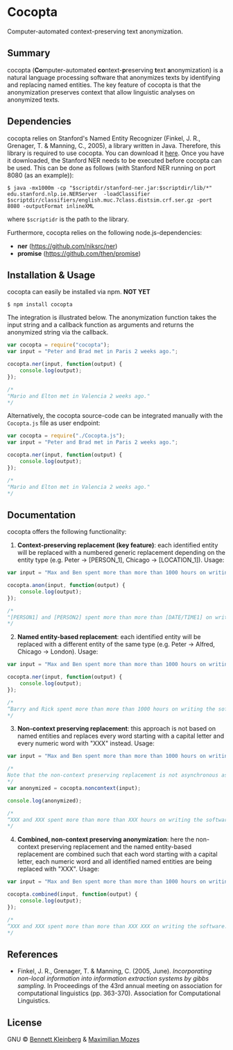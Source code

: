 # Cocopta

Computer-automated context-preserving text anonymization.

## Summary
cocopta (**Co**mputer-automated **co**ntext-**p**reserving **t**ext **a**nonymization) is a natural language processing software that anonymizes texts by identifying and replacing named entities. The key feature of cocopta is that the anonymization preserves context that allow linguistic analyses on anonymized texts.

## Dependencies
cocopta relies on Stanford's Named Entity Recognizer (Finkel, J. R., Grenager, T. & Manning, C., 2005), a library written in Java. Therefore, this library is required to use cocopta. You can download it [here](https://nlp.stanford.edu/software/CRF-NER.shtml). Once you have it downloaded, the Stanford NER needs to be executed before cocopta can be used. This can be done as follows (with Stanford NER running on port 8080 (as an example)):

```
$ java -mx1000m -cp "$scriptdir/stanford-ner.jar:$scriptdir/lib/*" edu.stanford.nlp.ie.NERServer  -loadClassifier $scriptdir/classifiers/english.muc.7class.distsim.crf.ser.gz -port 8080 -outputFormat inlineXML
```

where `$scriptidr` is the path to the library.

Furthermore, cocopta relies on the following node.js-dependencies:

* **ner** (https://github.com/niksrc/ner)
* **promise** (https://github.com/then/promise)

## Installation & Usage
cocopta can easily be installed via npm. **NOT YET** 

```
$ npm install cocopta
```

The integration is illustrated below. The anonymization function takes the input string and a callback function as arguments and returns the anonymized string via the callback. 

```javascript
var cocopta = require("cocopta");
var input = "Peter and Brad met in Paris 2 weeks ago.";

cocopta.ner(input, function(output) {
    console.log(output);
});

/*
"Mario and Elton met in Valencia 2 weeks ago."
*/
```

Alternatively, the cocopta source-code can be integrated manually with the `Cocopta.js` file as user endpoint:  

```javascript
var cocopta = require("./Cocopta.js");
var input = "Peter and Brad met in Paris 2 weeks ago.";

cocopta.ner(input, function(output) {
    console.log(output);
});

/*
"Mario and Elton met in Valencia 2 weeks ago."
*/
```

## Documentation
cocopta offers the following functionality:

1. **Context-preserving replacement (key feature)**: each identified entity will be replaced with a numbered generic replacement depending on the entity type (e.g. Peter -> [PERSON_1], Chicago -> [LOCATION\_1]). Usage:

```javascript
var input = "Max and Ben spent more than more than 1000 hours on writing the software. They started in August 2016 in Amsterdam.";

cocopta.anon(input, function(output) {
    console.log(output);
});

/*
"[PERSON1] and [PERSON2] spent more than more than [DATE/TIME1] on writing the software. They started in [DATE/TIME2] in [LOCATION_1]."
*/
```
2. **Named entity-based replacement**: each identified entity will be replaced with a different entity of the same type (e.g. Peter -> Alfred, Chicago -> London). Usage:

```javascript
var input = "Max and Ben spent more than more than 1000 hours on writing the software. They started in August 2016 in Amsterdam.";

cocopta.ner(input, function(output) {
    console.log(output);
});

/*
“Barry and Rick spent more than more than 1000 hours on writing the software. They started in January 14 2016 in Odessa.”
*/
```
3. **Non-context preserving replacement**: this approach is not based on named entities and replaces every word starting with a capital letter and every numeric word with "XXX" instead. Usage:

```javascript
var input = "Max and Ben spent more than more than 1000 hours on writing the software. They started in August 2016 in Amsterdam.";

/* 
Note that the non-context preserving replacement is not asynchronous as it does not rely on the named entitiy recognition.
*/
var anonymized = cocopta.noncontext(input);

console.log(anonymized);

/*
“XXX and XXX spent more than more than XXX hours on writing the software. XXX started in XXX XXX in XXX.”
*/
```
4. **Combined, non-context preserving anonymization**: here the non-context preserving replacement and the named entity-based replacement are combined such that each word starting with a capital letter, each numeric word and all identified named entities are being replaced with "XXX". Usage:

```javascript
var input = "Max and Ben spent more than more than 1000 hours on writing the software. They started in August 2016 in Amsterdam.";

cocopta.combined(input, function(output) {
  	console.log(output);
});

/*
“XXX and XXX spent more than more than XXX XXX on writing the software. XXX started in XXX XXX in XXX.”
*/
```

## References

* Finkel, J. R., Grenager, T. & Manning, C. (2005, June). _Incorporating non-local information into information extraction systems by gibbs sampling_. In Proceedings of the 43rd annual meeting on association for computational linguistics (pp. 363-370). Association for Computational Linguistics.

## License

GNU © [Bennett Kleinberg](http://bkleinberg.net) & [Maximilian Mozes](http://mmozes.net)





